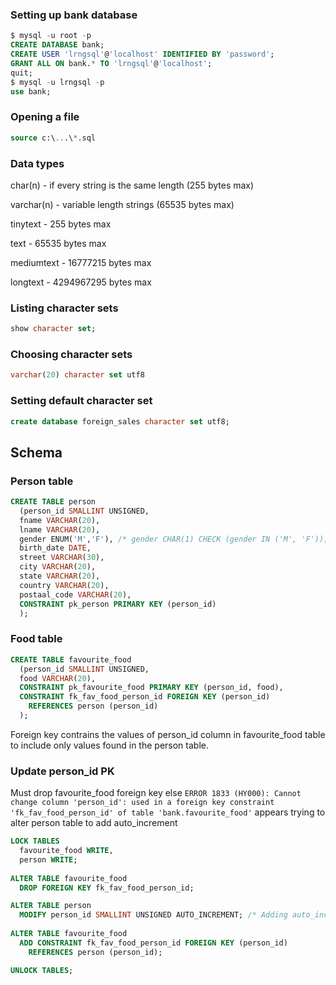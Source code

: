 ### Setting up bank database

```sql
$ mysql -u root -p
CREATE DATABASE bank;
CREATE USER 'lrngsql'@'localhost' IDENTIFIED BY 'password';
GRANT ALL ON bank.* TO 'lrngsql'@'localhost';
quit;
$ mysql -u lrngsql -p
use bank;
```

### Opening a file
```sql
source c:\...\*.sql
```

### Data types
char(n) - if every string is the same length (255 bytes max)

varchar(n) - variable length strings (65535 bytes max)

tinytext - 255 bytes max

text - 65535 bytes max

mediumtext - 16777215 bytes max

longtext - 4294967295 bytes max

### Listing character sets
```sql
show character set;
```

### Choosing character sets
```sql
varchar(20) character set utf8
```

### Setting default character set
```sql
create database foreign_sales character set utf8;
```

## Schema
### Person table
```sql
CREATE TABLE person
  (person_id SMALLINT UNSIGNED,
  fname VARCHAR(20),
  lname VARCHAR(20),
  gender ENUM('M','F'), /* gender CHAR(1) CHECK (gender IN ('M', 'F')), */
  birth_date DATE,
  street VARCHAR(30),
  city VARCHAR(20),
  state VARCHAR(20),
  country VARCHAR(20),
  postaal_code VARCHAR(20),
  CONSTRAINT pk_person PRIMARY KEY (person_id)
  );
```
### Food table
```sql
CREATE TABLE favourite_food
  (person_id SMALLINT UNSIGNED,
  food VARCHAR(20),
  CONSTRAINT pk_favourite_food PRIMARY KEY (person_id, food),
  CONSTRAINT fk_fav_food_person_id FOREIGN KEY (person_id) 
    REFERENCES person (person_id)
  );
```
Foreign key contrains the values of person_id column in favourite_food table to include only values found in the person table.
### Update person_id PK
Must drop favourite_food foreign key else
```ERROR 1833 (HY000): Cannot change column 'person_id': used in a foreign key constraint 'fk_fav_food_person_id' of table 'bank.favourite_food'``` appears trying to alter person table to add auto_increment
```sql
LOCK TABLES
  favourite_food WRITE,
  person WRITE;
  
ALTER TABLE favourite_food 
  DROP FOREIGN KEY fk_fav_food_person_id;

ALTER TABLE person
  MODIFY person_id SMALLINT UNSIGNED AUTO_INCREMENT; /* Adding auto_increment */
  
ALTER TABLE favourite_food
  ADD CONSTRAINT fk_fav_food_person_id FOREIGN KEY (person_id)
    REFERENCES person (person_id);

UNLOCK TABLES;
```
